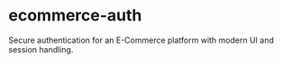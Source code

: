# ecommerce-auth
Secure authentication for an E-Commerce platform with modern UI and session handling.

